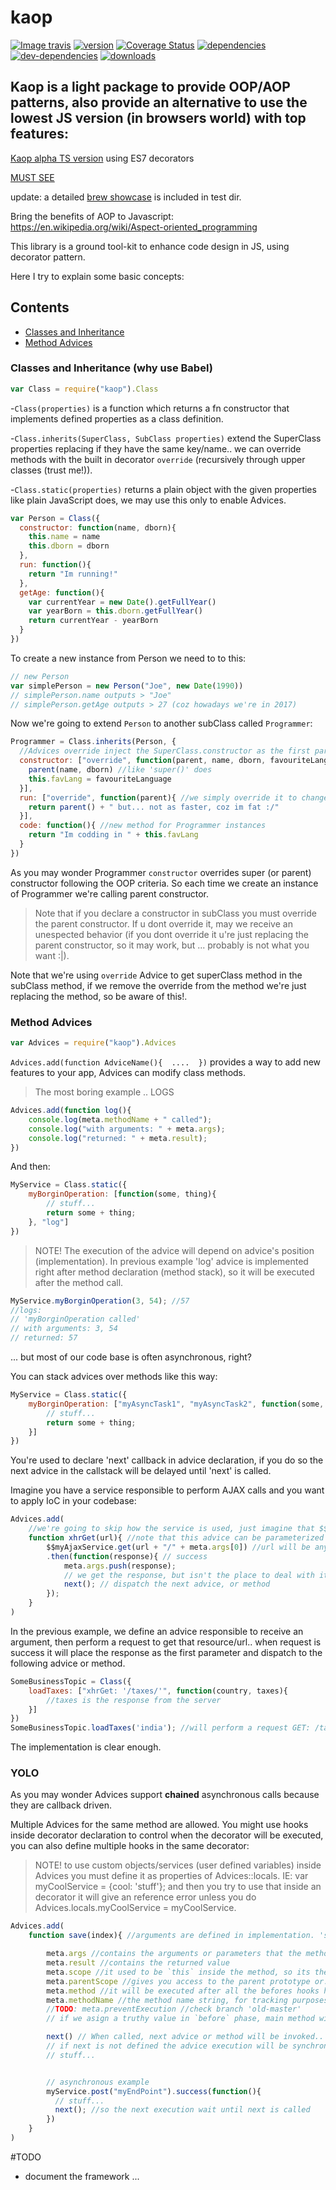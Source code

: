 # kaop

[![Image travis](https://travis-ci.org/k1r0s/kaop.svg?branch=master)](https://travis-ci.org/k1r0s/)
[![version](https://img.shields.io/npm/v/kaop.svg)](https://www.npmjs.com/package/kaop/)
[![Coverage Status](https://coveralls.io/repos/github/k1r0s/kaop/badge.svg?branch=master)](https://coveralls.io/github/k1r0s/kaop)
[![dependencies](https://david-dm.org/k1r0s/kaop/status.svg)](https://david-dm.org/k1r0s/kaop/status.svg)
[![dev-dependencies](https://david-dm.org/k1r0s/kaop/dev-status.svg)](https://www.npmjs.com/package/kaop)
[![downloads](https://img.shields.io/npm/dm/kaop.svg)](https://www.npmjs.com/package/kaop)

Kaop is a light package to provide OOP/AOP patterns, also provide an alternative to use the lowest JS version (in browsers world) with top features:
---
[Kaop alpha TS version](https://github.com/k1r0s/kaop-ts) using ES7 decorators

[MUST SEE](https://k1r0s.github.io/aop-intro/)

update: a detailed [brew showcase](https://github.com/ciroreed/kaop/blob/master/test/showcase.js) is included in test dir.

Bring the benefits of AOP to Javascript: https://en.wikipedia.org/wiki/Aspect-oriented_programming

This library is a ground tool-kit to enhance code design in JS, using decorator pattern.

Here I try to explain some basic concepts:

## Contents

- [Classes and Inheritance](#classes-and-inheritance)
- [Method Advices](#method-advices)

### Classes and Inheritance (why use Babel)

```javascript
var Class = require("kaop").Class
```
-`Class(properties)` is a function which returns a fn constructor that implements defined properties as a class definition.

-`Class.inherits(SuperClass, SubClass properties)` extend the SuperClass properties replacing if they have the same key/name.. we can override methods with the built in decorator `override` (recursively through upper classes (trust me!)).

-`Class.static(properties)` returns a plain object with the given properties like plain JavaScript does, we may use this only to enable Advices.

```javascript
var Person = Class({
  constructor: function(name, dborn){
    this.name = name
    this.dborn = dborn
  },
  run: function(){
    return "Im running!"
  },
  getAge: function(){
    var currentYear = new Date().getFullYear()
    var yearBorn = this.dborn.getFullYear()
    return currentYear - yearBorn
  }
})
```  
To create a new instance from Person we need to to this:

```javascript
// new Person
var simplePerson = new Person("Joe", new Date(1990))
// simplePerson.name outputs > "Joe"
// simplePerson.getAge outputs > 27 (coz howadays we're in 2017)

```
Now we're going to extend `Person` to another subClass called `Programmer`:

```javascript
Programmer = Class.inherits(Person, {
  //Advices override inject the SuperClass.constructor as the first parameter
  constructor: ["override", function(parent, name, dborn, favouriteLanguage){
    parent(name, dborn) //like 'super()' does
    this.favLang = favouriteLanguage
  }],
  run: ["override", function(parent){ //we simply override it to change the behavior
    return parent() + " but... not as faster, coz im fat :/"
  }],
  code: function(){ //new method for Programmer instances
    return "Im codding in " + this.favLang
  }
})
```
As you may wonder Programmer `constructor` overrides super (or parent) constructor following the OOP criteria. So each time we create an instance of Programmer we're calling parent constructor.

> Note that if you declare a constructor in subClass you must override the parent constructor. If u dont override it, may we receive an unespected behavior (if you dont override it u're just replacing the parent constructor, so it may work, but ... probably is not what you want :|).

Note that we're using `override` Advice to get superClass method in the subClass method, if we remove the override from the method we're just replacing the method, so be aware of this!.

### Method Advices

```javascript
var Advices = require("kaop").Advices
```
`Advices.add(function AdviceName(){  ....  })` provides a way to add new features to your app, Advices can modify class methods.

> The most boring example .. LOGS

```javascript
Advices.add(function log(){
    console.log(meta.methodName + " called");
    console.log("with arguments: " + meta.args);
    console.log("returned: " + meta.result);
})
```
And then:
```javascript
MyService = Class.static({
    myBorginOperation: [function(some, thing){
        // stuff...
        return some + thing;
    }, "log"]
})

```
> NOTE! The execution of the advice will depend on advice's
position (implementation). In previous example 'log' advice
is implemented right after method declaration (method stack), so
it will be executed after the method call.

```javascript
MyService.myBorginOperation(3, 54); //57
//logs:
// 'myBorginOperation called'
// with arguments: 3, 54
// returned: 57
```
... but most of our code base is often asynchronous, right?

You can stack advices over methods like this way:
```javascript
MyService = Class.static({
    myBorginOperation: ["myAsyncTask1", "myAsyncTask2", function(some, thing){
        // stuff...
        return some + thing;
    }]
})
```
You're used to declare 'next' callback in advice declaration, if you do so
the next advice in the callstack will be delayed until 'next' is called.

Imagine you have a service responsible to perform AJAX calls and you want
to apply IoC in your codebase:
```javascript
Advices.add(
    //we're going to skip how the service is used, just imagine that $$myAjaxService works
    function xhrGet(url){ //note that this advice can be parameterized
        $$myAjaxService.get(url + "/" + meta.args[0]) //url will be any string
        .then(function(response){ // success
            meta.args.push(response);
            // we get the response, but isn't the place to deal with it (*)
            next(); // dispatch the next advice, or method
        });
    }
)
```
In the previous example, we define an advice responsible to receive an argument,
then perform a request to get that resource/url..
when request is success it will place the response as the first parameter
and dispatch to the following advice or method.

```javascript
SomeBusinessTopic = Class({
    loadTaxes: ["xhrGet: '/taxes/'", function(country, taxes){
        //taxes is the response from the server
    }]
})
SomeBusinessTopic.loadTaxes('india'); //will perform a request GET: /taxes/india
```
The implementation is clear enough.

### YOLO

As you may wonder Advices support **chained** asynchronous calls because they are callback driven.

Multiple Advices for the same method are allowed. You might use hooks inside decorator declaration to control when the decorator will be executed, you can also define multiple hooks in the same decorator:

> NOTE! to use custom objects/services (user defined variables)
 inside Advices you must define it as properties of Advices::locals.
 IE: var myCoolService = {cool: 'stuff'}; and then you try to use
 that inside an decorator it will give an reference error unless you
 do Advices.locals.myCoolService = myCoolService.  

```javascript
Advices.add(
    function save(index){ //arguments are defined in implementation. 'save: 3'

        meta.args //contains the arguments or parameters that the method receives
        meta.result //contains the returned value
        meta.scope //it used to be `this` inside the method, so its the instance itself
        meta.parentScope //gives you access to the parent prototype or.. how `override` works
        meta.method //it will be executed after all the befores hooks have been consumed
        meta.methodName //the method name string, for tracking purposes.. or any
        //TODO: meta.preventExecution //check branch 'old-master'
        // if we asign a truthy value in `before` phase, main method will never be call

        next() // When called, next advice or method will be invoked..
        // if next is not defined the advice execution will be synchronous
        // stuff...


        // asynchronous example
        myService.post("myEndPoint").success(function(){
          // stuff...
          next(); //so the next execution wait until next is called
        })
    }
)
```

#TODO
- document the framework
...
